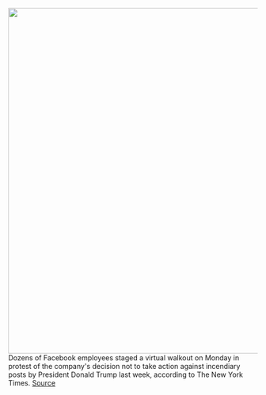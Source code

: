<img src='https://cdn.vox-cdn.com/thumbor/BaDtTpI8JLkbIjT0vJVFwns1nuc=/0x0:2040x1360/1200x800/filters:focal(857x517:1183x843)/cdn.vox-cdn.com/uploads/chorus_image/image/66881354/acastro_180828_1777_facebook_0001.0.0.jpg' width='700px' /><br/>
Dozens of Facebook employees staged a virtual walkout on Monday in protest of the company's decision not to take action against incendiary posts by President Donald Trump last week, according to The New York Times.
<a href='https://www.theverge.com/2020/6/1/21277135/facebook-walkout-protest-virtual-president-donald-trump-posts'> Source <a/>
